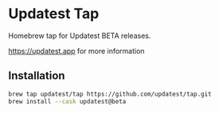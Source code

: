 # Updatest Tap

Homebrew tap for Updatest BETA releases.

https://updatest.app for more information

## Installation

```bash
brew tap updatest/tap https://github.com/updatest/tap.git
brew install --cask updatest@beta
```

